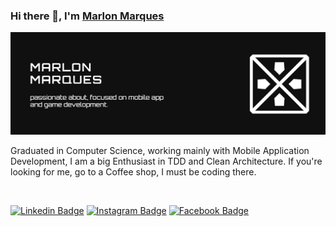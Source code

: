### Hi there 👋, I'm [Marlon Marques](https://www.github.com/MarlonBeloMarques)

<!--
**MarlonBeloMarques/MarlonBeloMarques** is a ✨ _special_ ✨ repository because its `README.md` (this file) appears on your GitHub profile.

Here are some ideas to get you started:

- 🔭 I’m currently working on ...
- 🌱 I’m currently learning ...
- 👯 I’m looking to collaborate on ...
- 🤔 I’m looking for help with ...
- 💬 Ask me about ...
- 📫 How to reach me: ...
- 😄 Pronouns: ...
- ⚡ Fun fact: ...
-->
![Marlon Marques](https://github.com/MarlonBeloMarques/MarlonBeloMarques/blob/master/readme/apresentation.png?raw=true)

Graduated in Computer Science, working mainly with Mobile Application Development, I am a big Enthusiast in TDD and Clean Architecture. If you're looking for me, go to a Coffee shop, I must be coding there.

<br/>

[![Linkedin Badge](https://img.shields.io/badge/-marlonmarques-black?style=flat-square&logo=Linkedin&logoColor=white&link=https://www.linkedin.com/in/marlon-marques-0b509813b/)](https://www.linkedin.com/in/marlon-marques-0b509813b/)
[![Instagram Badge](https://img.shields.io/badge/-marlonmarques-black?style=flat-square&logo=Instagram&logoColor=white&link=https://https://www.instagram.com/marlonmarqsbr/)](https://www.instagram.com/marlonmarqsbr/)
[![Facebook Badge](https://img.shields.io/badge/-marlonmarqs-black?style=flat-square&logo=Facebook&logoColor=white&link=https://https://www.facebook.com/MarloMarqs)](https://www.facebook.com/MarloMarqs)
